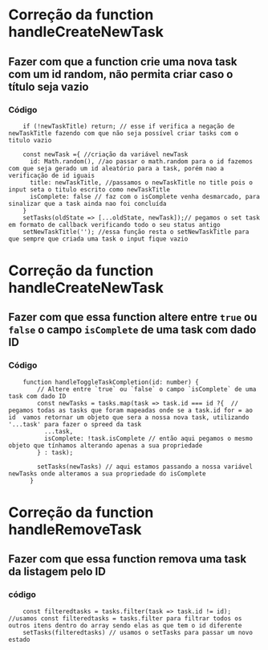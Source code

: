 # Correção da function handleCreateNewTask
## Fazer com que a function crie uma nova task com um id random, não permita criar caso o título seja vazio
### Código
  ```tsx
      if (!newTaskTitle) return; // esse if verifica a negação de newTaskTitle fazendo com que não seja possível criar tasks com o titulo vazio 

      const newTask ={ //criação da variável newTask
        id: Math.random(), //ao passar o math.random para o id fazemos com que seja gerado um id aleatório para a task, porém nao a verificação de id iguais
        title: newTaskTitle, //passamos o newTaskTitle no title pois o input seta o titulo escrito como newTaskTitle
        isComplete: false // faz com o isComplete venha desmarcado, para sinalizar que a task ainda nao foi concluída
      }
      setTasks(oldState => [...oldState, newTask]);// pegamos o set task em formato de callback verificando todo o seu status antigo 
      setNewTaskTitle(''); //essa função resta o setNewTaskTitle para que sempre que criada uma task o input fique vazio
  ```

# Correção da function handleCreateNewTask
## Fazer com que essa function altere entre `true` ou `false` o campo `isComplete` de uma task com dado ID
### Código
```tsx
    function handleToggleTaskCompletion(id: number) {
        // Altere entre `true` ou `false` o campo `isComplete` de uma task com dado ID
        const newTasks = tasks.map(task => task.id === id ?{  // pegamos todas as tasks que foram mapeadas onde se a task.id for = ao id  vamos retornar um objeto que sera a nossa nova task, utilizando '...task' para fazer o spreed da task 
          ...task,
          isComplete: !task.isComplete // então aqui pegamos o mesmo objeto que tínhamos alterando apenas a sua propriedade  
        } : task);

        setTasks(newTasks) // aqui estamos passando a nossa variável newTasks onde alteramos a sua propriedade do isComplete
      }
```

# Correção da function handleRemoveTask
## Fazer com que essa function  remova uma task da listagem pelo ID
### código
```tsx
    const filteredtasks = tasks.filter(task => task.id != id); //usamos const filteredtasks = tasks.filter para filtrar todos os outros itens dentro do array sendo elas as que tem o id diferente 
    setTasks(filteredtasks) // usamos o setTasks para passar um novo estado 
```